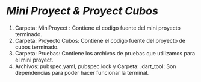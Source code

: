 # *Mini Proyect & Proyect Cubos*

1. Carpeta:  MiniProyect : Contiene el codigo fuente del mini proyecto terminado.
2. Carpeta: Proyecto Cubos: Contiene el codigo fuente del proyecto de cubos terminado.
3. Carpeta: Pruebas: Contiene los archivos de pruebas que utilizamos para el mini proyect.
4. Archivos: pubspec.yaml, pubspec.lock y Carpeta: .dart_tool: Son dependencias para poder hacer funcionar la terminal.
